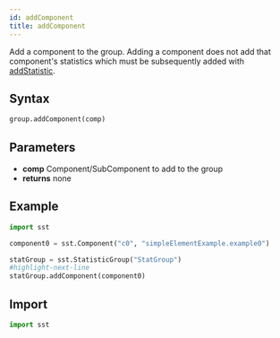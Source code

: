```yaml
---
id: addComponent
title: addComponent
---
```


<!---
SAND2022-6843 O
Source: sst-documentation/manuals/python
--->

Add a component to the group. Adding a component does not add that component's statistics which must be subsequently added with [addStatistic](addStatistic).


## Syntax
```python
group.addComponent(comp)
```

## Parameters
* **comp** Component/SubComponent to add to the group 
* **returns** none


## Example

```python
import sst

component0 = sst.Component("c0", "simpleElementExample.example0")

statGroup = sst.StatisticGroup("StatGroup")
#highlight-next-line
statGroup.addComponent(component0)
```

## Import
```python
import sst
```
